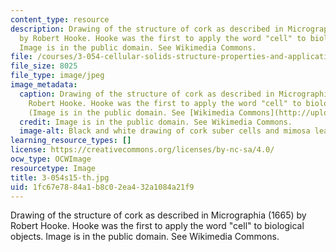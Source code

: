 ```yaml
---
content_type: resource
description: Drawing of the structure of cork as described in Micrographia (1665)
  by Robert Hooke. Hooke was the first to apply the word "cell" to biological objects.
  Image is in the public domain. See Wikimedia Commons.
file: /courses/3-054-cellular-solids-structure-properties-and-applications-spring-2015/1fc67e7884a1b8c02ea432a1084a21f9_3-054s15-th.jpg
file_size: 8025
file_type: image/jpeg
image_metadata:
  caption: Drawing of the structure of cork as described in Micrographia (1665) by
    Robert Hooke. Hooke was the first to apply the word "cell" to biological objects.
    (Image is in the public domain. See [Wikimedia Commons](http://upload.wikimedia.org/wikipedia/commons/f/fe/RobertHookeMicrographia1665.jpg).)
  credit: Image is in the public domain. See Wikimedia Commons.
  image-alt: Black and white drawing of cork suber cells and mimosa leaves.
learning_resource_types: []
license: https://creativecommons.org/licenses/by-nc-sa/4.0/
ocw_type: OCWImage
resourcetype: Image
title: 3-054s15-th.jpg
uid: 1fc67e78-84a1-b8c0-2ea4-32a1084a21f9
---
```

Drawing of the structure of cork as described in Micrographia (1665) by Robert Hooke. Hooke was the first to apply the word "cell" to biological objects. Image is in the public domain. See Wikimedia Commons.